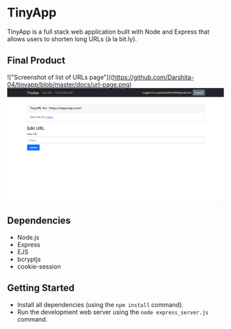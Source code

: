 # TinyApp

TinyApp is a full stack web application built with Node and Express that allows users to shorten long URLs (à la bit.ly).

## Final Product

!["Screenshot of list of URLs page"]((https://github.com/Darshita-04/tinyapp/blob/master/docs/url-page.png)
!["Screenshot of URL update page"](https://github.com/Darshita-04/tinyapp/blob/master/docs/url-edit.png)

## Dependencies

- Node.js
- Express
- EJS
- bcryptjs
- cookie-session

## Getting Started

- Install all dependencies (using the `npm install` command).
- Run the development web server using the `node express_server.js` command.
